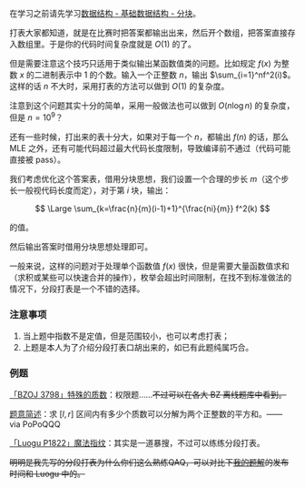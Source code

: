 在学习之前请先学习[数据结构 - 基础数据结构 - 分块](/data-structure/novice/square-root-decomposition/)。

打表大家都知道，就是在比赛时把答案都输出出来，然后开个数组，把答案直接存入数组里。于是你的代码时间复杂度就是 $O(1)$ 的了。

但是需要注意这个技巧只适用于类似输出某函数值类的问题。比如规定 $f(x)$ 为整数 $x$ 的二进制表示中 $1$ 的个数。输入一个正整数 $n$，输出 $\sum_{i=1}^nf^2(i)$。这样的话 $n$ 不大时，采用打表的方法可以做到 $O(1)$ 的复杂度。

注意到这个问题其实十分的简单，采用一般做法也可以做到 $O(n\log n)$ 的复杂度，但是 $n=10^9$？

还有一些时候，打出来的表十分大，如果对于每一个 $n$，都输出 $f(n)$ 的话，那么 MLE 之外，还有可能代码超过最大代码长度限制，导致编译前不通过（代码可能直接被 pass）。

我们考虑优化这个答案表，借用分块思想，我们设置一个合理的步长 $m$（这个步长一般视代码长度而定），对于第 $i$ 块，输出：

$$
\Large \sum_{k=\frac{n}{m}(i-1)+1}^{\frac{ni}{m}} f^2(k)
$$

的值。

然后输出答案时借用分块思想处理即可。

一般来说，这样的问题对于处理单个函数值 $f(x)$ 很快，但是需要大量函数值求和（求积或某些可以快速合并的操作），枚举会超出时间限制，在找不到标准做法的情况下，分段打表是一个不错的选择。

### 注意事项

1. 当上题中指数不是定值，但是范围较小，也可以考虑打表；
2. 上题是本人为了介绍分段打表口胡出来的，如已有此题纯属巧合。

### 例题

[「BZOJ 3798」特殊的质数](https://www.lydsy.com/JudgeOnline/problem.php?id=3798)：权限题……~~不过可以在各大 BZ 离线题库中看到。~~

[题意简述](https://www.zhihu.com/question/60674478/answer/180805562)：求 $[l,r]$ 区间内有多少个质数可以分解为两个正整数的平方和。—— via PoPoQQQ

[「Luogu P1822」魔法指纹](https://www.luogu.org/problem/show?pid=P1822)：其实是一道暴搜，不过可以练练分段打表。

~~明明是我先写的分段打表为什么你们这么熟练QAQ，可以对比下[我的题解](https://blog.csdn.net/HeRaNO/article/details/78379324)的发布时间和 Luogu 中的。~~


